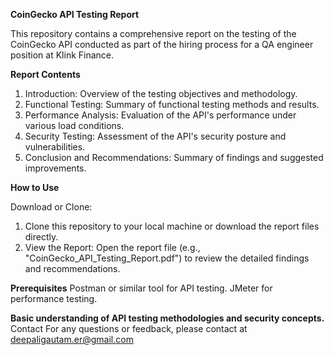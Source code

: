 **CoinGecko API Testing Report**

This repository contains a comprehensive report on the testing of the CoinGecko API conducted as part of the hiring process for a QA engineer position at Klink Finance.

**Report Contents**
1. Introduction: Overview of the testing objectives and methodology.
2. Functional Testing: Summary of functional testing methods and results.
3. Performance Analysis: Evaluation of the API's performance under various load conditions.
4. Security Testing: Assessment of the API's security posture and vulnerabilities.
5. Conclusion and Recommendations: Summary of findings and suggested improvements.

**How to Use**

Download or Clone: 
1. Clone this repository to your local machine or download the report files directly.
2. View the Report: Open the report file (e.g., "CoinGecko_API_Testing_Report.pdf") to review the detailed findings and recommendations.


**Prerequisites**
Postman or similar tool for API testing.
JMeter for performance testing.

**Basic understanding of API testing methodologies and security concepts.**
Contact
For any questions or feedback, please contact at deepaligautam.er@gmail.com

